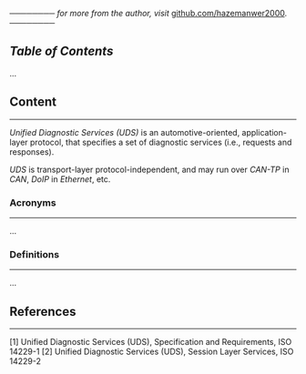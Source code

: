 ──────── *for more from the author, visit* [github.com/hazemanwer2000](https://github.com/hazemanwer2000). ────────
## *Table of Contents*
...
## Content
---
*Unified Diagnostic Services (UDS)* is an automotive-oriented, application-layer protocol, that specifies a set of diagnostic services (i.e., requests and responses).

*UDS* is transport-layer protocol-independent, and may run over *CAN-TP* in *CAN*, *DoIP* in *Ethernet*, etc.
### Acronyms
---
...
### Definitions
---
...
## References
---
[1] Unified Diagnostic Services (UDS), Specification and Requirements, ISO 14229-1
[2] Unified Diagnostic Services (UDS), Session Layer Services, ISO 14229-2